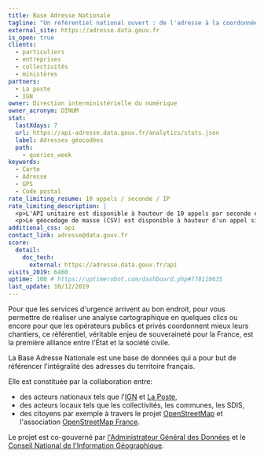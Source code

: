 ```yaml
---
title: Base Adresse Nationale
tagline: "Un référentiel national ouvert : de l'adresse à la coordonnée géographique"
external_site: https://adresse.data.gouv.fr
is_open: true
clients:
  - particuliers
  - entreprises
  - collectivités
  - ministères
partners:
  - La poste
  - IGN
owner: Direction interministérielle du numérique
owner_acronym: DINUM
stat:
  lastXdays: 7
  url: https://api-adresse.data.gouv.fr/analytics/stats.json
  label: Adresses géocodées
  path:
    - queries_week
keywords:
  - Carte
  - Adresse
  - GPS
  - Code postal
rate_limiting_resume: 10 appels / seconde / IP
rate_limiting_description: |
  <p>L'API unitaire est disponible à hauteur de 10 appels par seconde et par adresse IP.</p>
  <p>Le géocodage de masse (CSV) est disponible à hauteur d'un appel simultané par adresse IP.</p>
additional_css: api
contact_link: adresse@data.gouv.fr
score:
  detail:
    doc_tech:
      external: https://adresse.data.gouv.fr/api
visits_2019: 6460
uptime: 100 # https://uptimerobot.com/dashboard.php#778110635
last_update: 10/12/2019
---
```


Pour que les services d'urgence arrivent au bon endroit, pour vous permettre de réaliser une analyse cartographique en quelques clics ou encore pour que les opérateurs publics et privés coordonnent mieux leurs chantiers, ce référentiel, véritable enjeu de souveraineté pour la France, est la première alliance entre l'État et la société civile.

La Base Adresse Nationale est une base de données qui a pour but de référencer l'intégralité des adresses du territoire français.

Elle est constituée par la collaboration entre:

- des acteurs nationaux tels que l'[IGN](http://ign.fr/) et [La Poste](http://legroupe.laposte.fr/),
- des acteurs locaux tels que les collectivités, les communes, les SDIS,
- des citoyens par exemple à travers le projet [OpenStreetMap](http://osm.org) et l'association [OpenStreetMap France](http://openstreetmap.fr/).

Le projet est co-gouverné par [l'Administrateur Général des Données](http://www.modernisation.gouv.fr/laction-publique-se-transforme/en-ouvrant-les-donnees-publiques/administrateur-general-des-donnees-chief-data-officer-interview-henri-verdier) et le [Conseil National de l'Information Géographique](http://cnig.gouv.fr).

